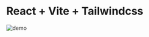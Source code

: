 # React + Vite + Tailwindcss

![demo](https://github.com/8kra/hero_section/assets/115061491/a50ac00a-4c78-4e31-b586-352a48870641)

